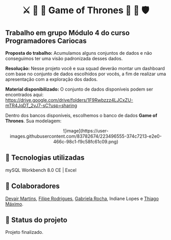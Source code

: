 <h1 align="center">⚔ 🦁 🐺 Game of Thrones 🐻 🐲 🛡</h1>

<h2><strong>Trabalho em grupo Módulo 4 do curso Programadores Cariocas</strong></h2>

<strong>Proposta do trabalho:</strong>
Acumulamos alguns conjuntos de dados e não conseguimos ter uma visão padronizada desses dados.

<strong>Resolução:</strong>
Nesse projeto você e sua squad deverão montar um dashboard com base no conjunto de dados escolhidos por vocês, a fim de realizar uma apresentação com a exploração dos dados.

<strong>Material disponibilizado:</strong>
O conjunto de dados disponíveis podem ser encontrados aqui:
<https://drive.google.com/drive/folders/1F9Rwbzzz4LJCxZU-mTR4JqDT_2vJ7-sC?usp=sharing>

Dentro dos bancos disponíveis, escolhemos o banco de dados <strong>Game of Thrones</strong>. Sua modelagem:

<p align="center">![image](https://user-images.githubusercontent.com/83782674/223496555-374c7213-e2e0-466c-98c1-f9c58fc61c09.png)</p>

## :wrench: Tecnologias utilizadas
mySQL Workbench 8.0 CE | Excel 

## :handshake: Colaboradores
<a href="https://github.com/DevairUva">Devair Martins</a>, <a href="https://github.com/Lype3d">Filipe Rodrigues</a>, <a href="https://github.com/gabirc26">Gabriela Rocha</a>, Indiane Lopes e <a href="https://github.com/Thiagomaximo94">Thiago Máximo</a>.

## :dart: Status do projeto
Projeto finalizado.
